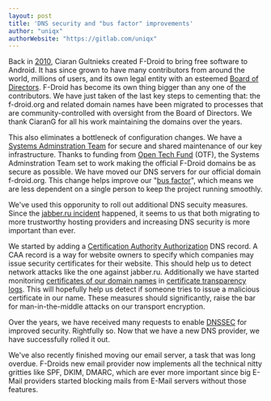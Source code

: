 ```yaml
---
layout: post
title: 'DNS security and "bus factor" improvements'
author: "uniqx"
authorWebsite: "https://gitlab.com/uniqx"
---
```


Back in [2010](https://f-droid.org/2010/09/29/f-droid-is-here.html), Ciaran
Gultnieks created F-Droid to bring free software to Android.  It has since grown
to have many contributors from around the world, millions of users, and its own
legal entity with an esteemed [Board of
Directors](https://f-droid.org/2023/03/20/f-droid-board.html).  F-Droid has
become its own thing bigger than any one of the contributors.  We have just
taken of the last key steps to cementing that: the f-droid.org and related
domain names have been migrated to processes that are community-controlled with
oversight from the Board of Directors.  We thank CiaranG for all his work
maintaining the domains over the years.

This also eliminates a bottleneck of configuration changes.  We have a [Systems
Adminstration
Team](https://gitlab.com/fdroid/wiki/-/wikis/Systems-Adminstration-Team/) for
secure and shared maintenance of our key infrastructure.  Thanks to funding from
[Open Tech Fund](https://www.opentech.fund/) (OTF), the Systems Adminstration
Team set to work making the official F-Droid domains be as secure as possible.
We have moved our DNS servers for our official domain f-droid.org.  This change
helps improve our "[bus factor](https://en.wikipedia.org/wiki/Bus_factor)",
which means we are less dependent on a single person to keep the project running
smoothly.

We've used this opporunity to roll out additional DNS secuity measures. Since
the [jabber.ru incident](https://www.devever.net/~hl/xmpp-incident) happened,
it seems to us that both migrating to more trustworthy hosting providers and
increasing DNS security is more important than ever.

We started by adding a [Certification Authority
Authorization](https://wikipedia.org/wiki/DNS_Certification_Authority_Authorization)
DNS record. A CAA record is a way for website owners to specify which companies
may issue security certificates for their website. This should help us to
detect network attacks like the one against jabber.ru. Additionally we have
started monitoring [certificates of our domain
names](https://monitor.f-droid.org/services/tls-certs) in [certificate
transparency logs](https://wikipedia.org/wiki/Certificate_Transparency). This
will hopefully help us detect if someone tries to issue a malicious certificate
in our name. These measures should significantly, raise the bar for man-in-the-middle
attacks on our transport encryption.

Over the years, we have received many requests to enable
[DNSSEC](https://wikipedia.org/wiki/Domain_Name_System_Security_Extensions) for
improved security. Rightfully so. Now that we have a new DNS provider, we have
successfully rolled it out.

We've also recently finished moving our email server, a task that was long
overdue. F-Droids new email provider now implements all the technical nitty
gritties like SPF, DKIM, DMARC, which are ever more important since big E-Mail
providers started blocking mails from E-Mail servers without those features.
